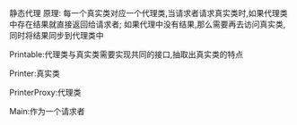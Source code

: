 静态代理
原理: 
    每一个真实类对应一个代理类,当请求者请求真实类时,如果代理类中存在结果就直接返回给请求者;
    如果代理中没有结果,那么需要再去访问真实类,同时将结果同步到代理类中

Printable:代理类与真实类需要实现共同的接口,抽取出真实类的特点

Printer:真实类

PrinterProxy:代理类

Main:作为一个请求者